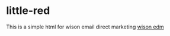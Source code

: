 # little-red
This is a simple html for wison email direct marketing
[wison edm](https://mekader.github.io/little-red/edm_Jun.html)
